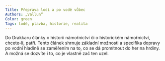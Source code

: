```yaml
---
Title: Přeprava lodí a po vodě vůbec
Authors: „Vallun“ 
Color: green
Tags: lodě, plavba, historie, realita 
---
```

Do Drakkaru články o historii námořnictví
či o historickém námořnictví, chcete-li,
patří. Tento článek shrnuje základní možnosti
a specifika dopravy po vodní hladině
se zaměřením na to, co se dá promítnout
do her na hrdiny. A možná se dozvíte i to,
co je vlastně zač ten uzel.
